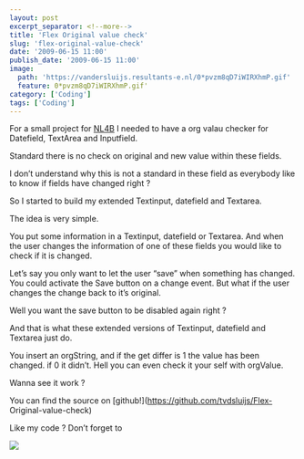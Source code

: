 ```yaml
---
layout: post
excerpt_separator: <!--more-->
title: 'Flex Original value check'
slug: 'flex-original-value-check'
date: '2009-06-15 11:00'
publish_date: '2009-06-15 11:00'
image:
  path: 'https://vandersluijs.resultants-e.nl/0*pvzm8qD7iWIRXhmP.gif'
  feature: 0*pvzm8qD7iWIRXhmP.gif'
category: ['Coding']
tags: ['Coding']
---
```

For a small project for [NL4B](http://www.nl4b.com/ "NL for Business") I
needed to have a org valau checker for Datefield, TextArea and Inputfield.  
  
Standard there is no check on original and new value within these fields.  
  
I don’t understand why this is not a standard in these field as everybody like
to know if fields have changed right ?  
  
So I started to build my extended Textinput, datefield and Textarea.  
  
  
  
The idea is very simple.  
  
You put some information in a Textinput, datefield or Textarea. And when the
user changes the information of one of these fields you would like to check if
it is changed.  
  
Let’s say you only want to let the user “save” when something has changed. You
could activate the Save button on a change event. But what if the user changes
the change back to it’s original.  
  
Well you want the save button to be disabled again right ?  
  
And that is what these extended versions of Textinput, datefield and Textarea
just do.  
  
You insert an orgString, and if the get differ is 1 the value has been
changed. if 0 it didn’t. Hell you can even check it your self with orgValue.  
  
Wanna see it work ?

You can find the source on [github!](https://github.com/tvdsluijs/Flex-
Original-value-check)  
  
Like my code ? Don’t forget to

![](https://vandersluijs.resultants-e.nl/0*pvzm8qD7iWIRXhmP.gif)

